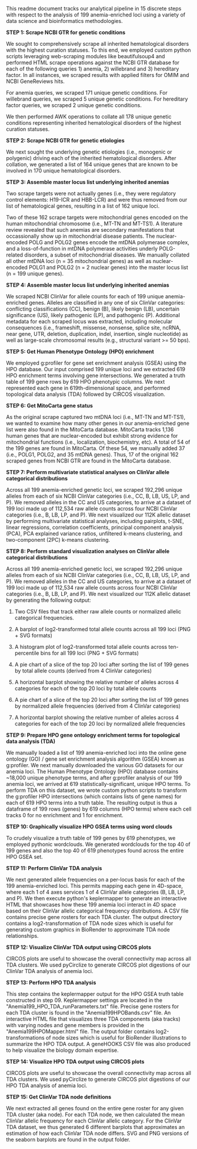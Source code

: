 This readme document tracks our analytical pipeline in 15 discrete steps with respect to the analysis of 199 anemia-enriched loci using a variety of data science and bioinformatics methodologies.

**STEP 1: Scrape NCBI GTR for genetic conditions**

We sought to comprehensively scrape all inherited hematological disorders with the highest curation statuses. To this end, we employed custom python scripts leveraging web-scraping modules like beautifulsoup4 and performed HTML scrape operations against the NCBI GTR database for each of the following queries 1) anemia, 2) willebrand and 3) hereditary factor.  In all instances, we scraped results with applied filters for OMIM and NCBI GeneReviews hits.

For anemia queries, we scraped 171 unique genetic conditions.
For willebrand queries, we scraped 5 unique genetic conditions.
For hereditary factor queries, we scraped 2 unique genetic conditions.

We then performed AWK operations to collate all 178 unique genetic conditions representing inherited hematological disorders of the highest curation statuses.

**STEP 2: Scrape NCBI GTR for genetic etiologies**

We next sought the underlying genetic etiologies (i.e., monogenic or polygenic) driving each of the inherited hematological disorders. After collation, we generated a list of 164 unique genes that are known to be involved in 170 unique hematological disorders.

**STEP 3: Assemble master locus list underlying inherited anemias**

Two scrape targets were not actually genes (i.e., they were regulatory control elements: H19-ICR and HBB-LCR) and were thus removed from our list of hematological genes, resulting in a list of 162 unique loci.

Two of these 162 scrape targets were mitochondrial genes encoded on the human mitochondrial chromosome (i.e., MT-TN and MT-TS1). A literature review revealed that such anemias are secondary manifestations that occassionally show up in mitochondrial disease patients. The nuclear-encoded POLG and POLG2 genes encode the mtDNA polymerase complex, and a loss-of-function in mtDNA polymerase activities underly POLG-related disorders, a subset of mitochondrial diseases. We manually collated all other mtDNA loci (n = 35 mitochondrial genes) as well as nuclear-encoded POLG1 and POLG2 (n = 2 nuclear genes) into the master locus list (n = 199 unique genes).

**STEP 4: Assemble master locus list underlying inherited anemias**

We scraped NCBI ClinVar for allele counts for each of 199 unique anemia-enriched genes. Alleles are classified in any one of six ClinVar categories: conflicting classifications (CC), benign (B), likely benign (LB), uncertain significance (US), likely pathogenic (LP), and pathogenic (P). Additional metadata for each scraped locus was extracted, including molecular consequences (i.e., frameshift, missense, nonsense, splice site, ncRNA, near gene, UTR, deletion, duplication, indel, insertion, single nucleotide) as well as large-scale chromosomal results (e.g., structural variant >= 50 bps).

**STEP 5: Get Human Phenotype Ontology (HPO) enrichment**

We employed g:profiler for gene set enrichment analysis (GSEA) using the HPO database. Our input comprised 199 unique loci and we extracted 619 HPO enrichment terms involving gene intersections. We generated a truth table of 199 gene rows by 619 HPO phenotypic columns. We next represented each gene in 619th-dimensional space, and performed topological data analysis (TDA) followed by CIRCOS visualization.

**STEP 6: Get MitoCarta gene status**

As the original scrape captured two mtDNA loci (i.e., MT-TN and MT-TS1), we wanted to examine how many other genes in our anemia-enriched gene list were also found in the MitoCarta database.  MitoCarta tracks 1,136 human genes that are nuclear-encoded but exhibit strong evidence for mitochondrial functions (i.e., localization, biochemistry, etc).  A total of 54 of the 199 genes are found in MitoCarta.  Of these 54, we manually added 37 (i.e., POLG1, POLG2, and 35 mtDNA genes). Thus, 17 of the original 162 scraped genes from NCBI GTR are found in the MitoCarta database.

**STEP 7: Perform multivariate statistical analyses on ClinVar allele categorical distributions**

Across all 199 anemia-enriched genetic loci, we scraped 192,296 unique alleles from each of six NCBI ClinVar categories (i.e., CC, B, LB, US, LP, and P). We removed alleles in the CC and US categories, to arrive at a dataset of 199 loci made up of 112,534 raw allele counts across four NCBI ClinVar categories (i.e., B, LB, LP, and P).  We next visualized our 112K allelic dataset by performing multivariate statistical analyses, including pairplots, t-SNE, linear regressions, correlation coefficients, principal component analysis (PCA), PCA explained variance ratios, unfiltered k-means clustering, and two-component (2PC) k-means clustering.

**STEP 8: Perform standard visualization analyses on ClinVar allele categorical distributions**

Across all 199 anemia-enriched genetic loci, we scraped 192,296 unique alleles from each of six NCBI ClinVar categories (i.e., CC, B, LB, US, LP, and P). We removed alleles in the CC and US categories, to arrive at a dataset of 199 loci made up of 112,534 raw allele counts across four NCBI ClinVar categories (i.e., B, LB, LP, and P).  We next visualized our 112K allelic dataset by generating the following output:

   1) Two CSV files that track either raw allele counts or normalized allelic categorical frequencies.
 
   2) A barplot of log2-transformed total allele counts across all 199 loci (PNG + SVG formats)
 
   3) A histogram plot of log2-transformed total allele counts across ten-percentile bins for all 199 loci (PNG + SVG formats)
 
   4) A pie chart of a slice of the top 20 loci after sorting the list of 199 genes by total allele counts (derived from 4 ClinVar categories)
 
   5) A horizontal barplot showing the relative number of alleles across 4 categories for each of the top 20 loci by total allele counts
 
   6) A pie chart of a slice of the top 20 loci after sorting the list of 199 genes by normalized allele frequencies (derived from 4 ClinVar categories)
 
   7) A horizontal barplot showing the relative number of alleles across 4 categories for each of the top 20 loci by normalized allele frequencies

**STEP 9: Prepare HPO gene ontology enrichment terms for topological data analysis (TDA)**

We manually loaded a list of 199 anemia-enriched loci into the online gene ontology (GO) / gene set enrichment analysis algorithm (GSEA) known as g:profiler. We next manually downloaded the various GO datasets for our anemia loci. The Human Phenotype Ontology (HPO) database contains ~18,000 unique phenotype terms, and after g:profiler analysis of our 199 anemia loci, we arrived at 619 statistically-significant, unique HPO terms.  To perform TDA on this dataset, we wrote custom python scripts to transform the g:profiler HPO intersections (which contains lists of gene names) for each of 619 HPO terms into a truth table. The resulting output is thus a dataframe of 199 rows (genes) by 619 columns (HPO terms) where each cell tracks 0 for no enrichment and 1 for enrichment.

**STEP 10: Graphically visualize HPO GSEA terms using word clouds**

To crudely visualize a truth table of 199 genes by 619 phenotypes, we employed pythonic wordclouds. We generated wordclouds for the top 40 of 199 genes and also the top 40 of 619 phenotypes found across the entire HPO GSEA set.

**STEP 11: Perform ClinVar TDA analysis**

We next generated allele frequencies on a per-locus basis for each of the 199 anemia-enriched loci. This permits mapping each gene in 4D-space, where each 1 of 4 axes services 1 of 4 ClinVar allele categories (B, LB, LP, and P). We then execute python's keplermapper to generate an interactive HTML that showcases how these 199 anemia loci interact in 4D space based on their ClinVar allelic categorical frequency distributions. A CSV file contains precise gene rosters for each TDA cluster. The output directory contains a log2-transformation of TDA node sizes which is useful for generating custom graphics in BioRender to approximate TDA node relationships.

**STEP 12: Visualize ClinVar TDA output using CIRCOS plots**

CIRCOS plots are useful to showcase the overall connectivity map across all TDA clusters. We used pyCirclize to generate CIRCOS plot digestions of our ClinVar TDA analysis of anemia loci.

**STEP 13: Perform HPO TDA analysis**

This step contains the keplermapper output for the HPO GSEA truth table constructed in step 09. Keplermapper settings are located in the "Anemia199_HPO_TDA_runParameters.txt" file. Precise gene rosters for each TDA cluster is found in the "Anemia199HPOBands.csv" file. An interactive HTML file that visualizes three TDA components (aka tracks) with varying nodes and gene members is provided in the "Anemia199HPOMapper.html" file. The output folder contains log2-transformations of node sizes which is useful for BioRender illustrations to summarize the HPO TDA output. A geneHOOKS CSV file was also produced to help visualize the biology domain expertise.

**STEP 14: Visualize HPO TDA output using CIRCOS plots**

CIRCOS plots are useful to showcase the overall connectivity map across all TDA clusters. We used pyCirclize to generate CIRCOS plot digestions of our HPO TDA analysis of anemia loci.


**STEP 15: Get ClinVar TDA node definitions**

We next extracted all genes found on the entire gene roster for any given TDA cluster (aka node). For each TDA node, we then calculated the mean ClinVar allelic frequency for each ClinVar allelic category. For the ClinVar TDA dataset, we thus generated 6 different barplots that approximates an estimation of how each ClinVar TDA node differs. SVG and PNG versions of the seaborn barplots are found in the output folder.
		
